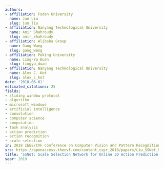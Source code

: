 ```yaml
---
authors:
- affiliation: Fudan University
  name: Jun Liu
  slug: jun_liu
- affiliation: Nanyang Technological University
  name: Amir Shahroudy
  slug: amir_shahroudy
- affiliation: Alibaba Group
  name: Gang Wang
  slug: gang_wang
- affiliation: Peking University
  name: Ling-Yu Duan
  slug: lingyu_duan
- affiliation: Nanyang Technological University
  name: Alex C. Kot
  slug: alex_c_kot
date: '2018-06-01'
estimated_citations: 25
fields:
- sliding window protocol
- algorithm
- microsoft windows
- artificial intelligence
- convolution
- computer science
- computation
- task analysis
- action prediction
- action recognition
- scale selection
in: 2018 IEEE/CVF Conference on Computer Vision and Pattern Recognition
src: https://openaccess.thecvf.com/content_cvpr_2018/papers/Liu_SSNet_Scale_Selection_CVPR_2018_paper.pdf
title: 'SSNet: Scale Selection Network for Online 3D Action Prediction'
year: 2018
---
```


